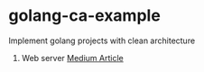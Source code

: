 # golang-ca-example

Implement golang projects with clean architecture
1. Web server [Medium Article](https://medium.com/@rayato159/how-to-implement-clean-architecture-in-golang-en-f50d66378ebf)


